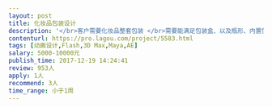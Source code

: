 ```yaml
---                
layout: post       
title: 化妆品包装设计           
description: '</br>客户需要化妆品整套包装 </br>需要能满足包装盒、以及瓶形、内置包材设计，不能满足者勿扰 </br>单盒(内包材，说明书，外盒)100~300元一份，套装（内包材，内托，说明书，外盒）3~8支.800～1000元一份 </br>系列:3～8支（每支1个单盒和说明书）800~1000元 </br>请详细看明要求再联系 </br>要求可长期合作者优先</br>'     
contenturl: https://pro.lagou.com/project/5583.html      
tags: [动画设计,Flash,3D Max,Maya,AE]            
salary: 5000-10000元          
publish_time: 2017-12-19 14:24:41         
review: 953人                   
apply: 1人                   
recommend: 3人                   
time_range: 小于1周              
---                 
```

